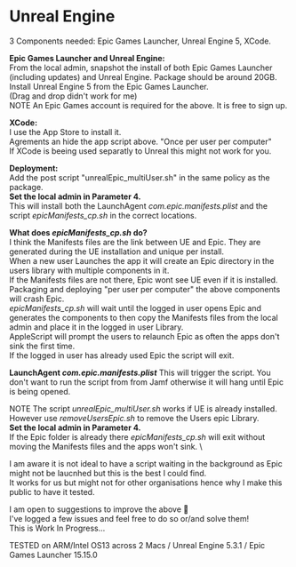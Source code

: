 # Unreal Engine

3 Components needed: Epic Games Launcher, Unreal Engine 5, XCode.

**Epic Games Launcher and Unreal Engine:** \
From the local admin, snapshot the install of both Epic Games Launcher (including updates) and Unreal Engine. Package should be around 20GB. \
Install Unreal Engine 5 from the Epic Games Launcher. \
(Drag and drop didn't work for me) \
NOTE An Epic Games account is required for the above. It is free to sign up.

**XCode:** \
I use the App Store to install it. \
Agrements an hide the app script above. "Once per user per computer" \
If XCode is beeing used separatly to Unreal this might not work for you.

**Deployment:** \
Add the post script "unrealEpic_multiUser.sh" in the same policy as the package. \
**Set the local admin in Parameter 4.** \
This will install both the LaunchAgent _com.epic.manifests.plist_ and the script _epicManifests_cp.sh_ in the correct locations.

**What does _epicManifests_cp.sh_ do?** \
I think the Manifests files are the link between UE and Epic. They are generated during the UE installation and unique per install. \
When a new user Launches the app it will create an Epic directory in the users library with multiple components in it. \
If the Manifests files are not there, Epic wont see UE even if it is installed.
Packaging and deploying "per user per computer" the above components will crash Epic. \
_epicManifests_cp.sh_ will wait until the logged in user opens Epic and generates the components to then copy the Manifests files from the local admin and place it in the logged in user Library. \
AppleScript will prompt the users to relaunch Epic as often the apps don't sink the first time. \
If the logged in user has already used Epic the script will exit.

**LaunchAgent _com.epic.manifests.plist_**
This will trigger the script. You don't want to run the script from from Jamf otherwise it will hang until Epic is being opened.

NOTE The script _unrealEpic_multiUser.sh_ works if UE is already installed. \
However use _removeUsersEpic.sh_ to remove the Users epic Library. \
**Set the local admin in Parameter 4.** \
If the Epic folder is already there _epicManifests_cp.sh_ will exit without moving the Manifests files and the apps won't sink. \

I am aware it is not ideal to have a script waiting in the background as Epic might not be laucnhed but this is the best I could find. \
It works for us but might not for other organisations hence why I make this public to have it tested.

I am open to suggestions to improve the above 🙂 \
I've logged a few issues and feel free to do so or/and solve them! \
This is Work In Progress...

TESTED on ARM/Intel OS13 across 2 Macs / Unreal Engine 5.3.1 / Epic Games Launcher 15.15.0
